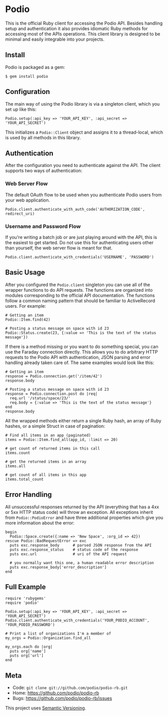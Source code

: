Podio
=====

This is the official Ruby client for accessing the Podio API. Besides handling setup and authentication it also provides idiomatic Ruby methods for accessing most of the APIs operations. This client library is designed to be minimal and easily integrable into your projects.


Install
-------

Podio is packaged as a gem:

    $ gem install podio


Configuration
-------------

The main way of using the Podio library is via a singleton client, which you set up like this:

    Podio.setup(:api_key => 'YOUR_API_KEY', :api_secret => 'YOUR_API_SECRET')

This initializes a `Podio::Client` object and assigns it to a thread-local, which is used by all methods in this library.


Authentication
--------------

After the configuration you need to authenticate against the API. The client supports two ways of authentication:

### Web Server Flow

The default OAuth flow to be used when you authenticate Podio users from your web application.

    Podio.client.authenticate_with_auth_code('AUTHORIZATION_CODE', redirect_uri)

### Username and Password Flow

If you're writing a batch job or are just playing around with the API, this is the easiest to get started. Do not use this for authenticating users other than yourself, the web server flow is meant for that.

    Podio.client.authenticate_with_credentials('USERNAME', 'PASSWORD')


Basic Usage
-----------

After you configured the `Podio.client` singleton you can use all of the wrapper functions to do API requests. The functions are organized into modules corresponding to the official API documentation. The functions follow a common naming pattern that should be familiar to ActiveRecord users. For example:

    # Getting an item
    Podio::Item.find(42)

    # Posting a status message on space with id 23
    Podio::Status.create(23, {:value => 'This is the text of the status message'})

If there is a method missing or you want to do something special, you can use the Faraday connection directly. This allows you to do arbitrary HTTP requests to the Podio API with authentication, JSON parsing and error handling already taken care of. The same examples would look like this:

    # Getting an item
    response = Podio.connection.get('/item/42')
    response.body

    # Posting a status message on space with id 23
    response = Podio.connection.post do |req|
      req.url '/status/space/23/'
      req.body = {:value => 'This is the text of the status message'}
    end
    response.body

All the wrapped methods either return a single Ruby hash, an array of Ruby hashes, or a simple Struct in case of pagination:

    # Find all items in an app (paginated)
    items = Podio::Item.find_all(app_id, :limit => 20)

    # get count of returned items in this call
    items.count

    # get the returned items in an array
    items.all

    # get count of all items in this app
    items.total_count


Error Handling
--------------

All unsuccessful responses returned by the API (everything that has a 4xx or 5xx HTTP status code) will throw an exception. All exceptions inherit from `Podio::PodioError` and have three additional properties which give you more information about the error:

    begin
      Podio::Space.create({:name => 'New Space', :org_id => 42})
    rescue Podio::BadRequestError => exc
      puts exc.response_body      # parsed JSON response from the API
      puts exc.response_status    # status code of the response
      puts exc.url                # uri of the API request

      # you normally want this one, a human readable error description
      puts exc.response_body['error_description']
    end


Full Example
------------

    require 'rubygems'
    require 'podio'

    Podio.setup(:api_key => 'YOUR_API_KEY', :api_secret => 'YOUR_API_SECRET')
    Podio.client.authenticate_with_credentials('YOUR_PODIO_ACCOUNT', 'YOUR_PODIO_PASSWORD')

    # Print a list of organizations I'm a member of
    my_orgs = Podio::Organization.find_all

    my_orgs.each do |org|
      puts org['name']
      puts org['url']
    end


Meta
----

* Code: `git clone git://github.com/podio/podio-rb.git`
* Home: <https://github.com/podio/podio-rb>
* Bugs: <https://github.com/podio/podio-rb/issues>

This project uses [Semantic Versioning](http://semver.org/).
